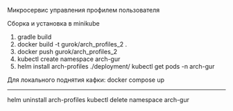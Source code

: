 Микросервис управления профилем пользователя

Сборка и установка в minikube
1) gradle build
2) docker build -t gurok/arch_profiles_2 .
3) docker push gurok/arch_profiles_2
4) kubectl create namespace arch-gur
5) helm install arch-profiles ./deployment/
   kubectl get pods -n arch-gur
   
Для локального поднятия кафки: docker compose up

---
helm uninstall arch-profiles
kubectl delete namespace arch-gur
